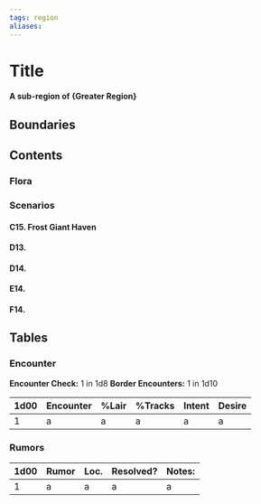 ```yaml
---
tags: region
aliases:
---
```

# Title
#### A sub-region of {Greater Region}
## Boundaries
## Contents
### Flora
### Scenarios
#### C15. Frost Giant Haven
#### D13.
#### D14.
#### E14.
#### F14.


## Tables
### Encounter
**Encounter Check:** 1 in 1d8
**Border Encounters:** 1 in 1d10


| 1d00 | Encounter                  | %Lair | %Tracks | Intent  | Desire      |
|------|----------------------------|-------|---------|---------|-------------|
| 1    | a     | a    | a         | a      | a      |

### Rumors
| 1d00 | Rumor | Loc. | Resolved? | Notes: |
|------|-------|------|-----------|--------|
| 1    | a     | a    | a         | a      |